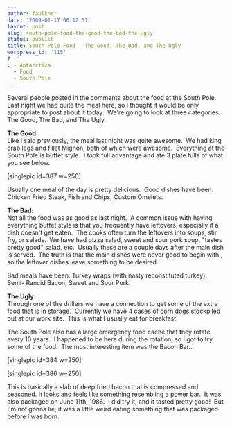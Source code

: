 ```yaml
---
author: faulkner
date: '2009-01-17 06:12:31'
layout: post
slug: south-pole-food-the-good-the-bad-the-ugly
status: publish
title: South Pole Food - The Good, The Bad, and The Ugly
wordpress_id: '115'
? ''
: - Antarctica
  - Food
  - South Pole
---
```


Several people posted in the comments about the food at the South Pole.  Last
night we had quite the meal here, so I thought it would be only appropriate to
post about it today.  We're going to look at three categories: The Good, The
Bad, and The Ugly.

**The Good:**  
Like I said previously, the meal last night was quite awesome.  We had king
crab legs and fillet Mignon, both of which were awesome.  Everything at the
South Pole is buffet style.  I took full advantage and ate 3 plate fulls of
what you see below.

[singlepic id=387 w=250]

Usually one meal of the day is pretty delicious.  Good dishes have been:
Chicken Fried Steak, Fish and Chips, Custom Omelets.

**The Bad:**  
Not all the food was as good as last night.  A common issue with having
everything buffet style is that you frequently have leftovers, especially if a
dish doesn't get eaten.  The cooks often turn the leftovers into soups, stir
fry, or salads.  We have had pizza salad, sweet and sour pork soup, "tastes
pretty good" salad, etc.  Usually these are a couple days after the main dish
is served.  The truth is that the main dishes were never good to begin with ,
so the leftover dishes leave something to be desired.

Bad meals have been: Turkey wraps (with nasty reconstituted turkey), Semi-
Rancid Bacon, Sweet and Sour Pork.

**The Ugly:**  
Through one of the drillers we have a connection to get some of the extra food
that is in storage.  Currently we have 4 cases of corn dogs stockpiled out at
our work site.  This is what I usually eat for breakfast.

The South Pole also has a large emergency food cache that they rotate every 10
years.  I happened to be here during the rotation, so I got to try some of the
food.  The most interesting item was the Bacon Bar...

[singlepic id=384 w=250]

[singlepic id=386 w=250]

This is basically a slab of deep fried bacon that is compressed and seasoned.
It looks and feels like something resembling a power bar.  It was also
packaged on June 11th, 1986.  I did try it, and it tasted pretty good!  But
I'm not gonna lie, it was a little weird eating something that was packaged
before I was born.

